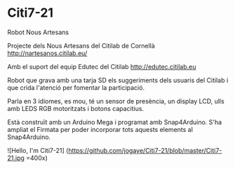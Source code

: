 # Citi7-21
Robot Nous Artesans

Projecte dels Nous Artesans del Citilab de Cornellà
http://nartesanos.citilab.eu/

Amb el suport del equip Edutec del Citilab 
http://edutec.citilab.eu

Robot que grava amb una tarja SD els suggeriments dels usuaris del Citilab  i que crida l'atenció per fomentar la participació.

Parla en 3 idiomes, es mou, té un sensor de presència, un display LCD, ulls amb LEDS RGB motoritzats i botons capacitius.

Està construït amb un Arduino Mega i programat amb Snap4Arduino. S'ha ampliat el Firmata per poder incorporar tots aquests elements al Snap4Arduino.

![Hello, I'm Citi7-21] (https://github.com/jogaye/Citi7-21/blob/master/Citi7-21.jpg =400x)
